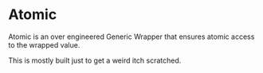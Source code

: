 # Atomic

Atomic is an over engineered Generic Wrapper that ensures atomic access to the wrapped value.

This is mostly built just to get a weird itch scratched.
